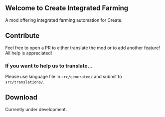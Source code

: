 ## Welcome to **Create Integrated Farming**
A mod offering integrated farming automation for Create.

## Contribute
Feel free to open a PR to either translate the mod or to add another feature! All help is appreciated!
### If you want to help us to translate...
Please use language file in `src/generated/` and submit to `src/translations/`.

## Download
Currently under development.
